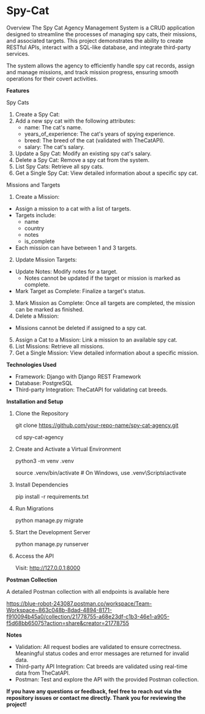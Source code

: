 # Spy-Cat

Overview
The Spy Cat Agency Management System is a CRUD application designed to streamline the processes of managing spy cats, their missions, and associated targets. This project demonstrates the ability to create RESTful APIs, interact with a SQL-like database, and integrate third-party services.

The system allows the agency to efficiently handle spy cat records, assign and manage missions, and track mission progress, ensuring smooth operations for their covert activities.

<b>Features</b><p>
Spy Cats<p>
1. Create a Spy Cat: 
2. Add a new spy cat with the following attributes:
   - name: The cat's name.
   - years_of_experience: The cat's years of spying experience.
   - breed: The breed of the cat (validated with TheCatAPI).
   - salary: The cat's salary.
3. Update a Spy Cat: Modify an existing spy cat's salary.
4. Delete a Spy Cat: Remove a spy cat from the system.
5. List Spy Cats: Retrieve all spy cats.
6. Get a Single Spy Cat: View detailed information about a specific spy cat.<p>

Missions and Targets<p>
1. Create a Mission:
- Assign a mission to a cat with a list of targets.
- Targets include:
   - name
   - country
   - notes
   - is_complete
- Each mission can have between 1 and 3 targets.
2. Update Mission Targets:
- Update Notes: Modify notes for a target.
  - Notes cannot be updated if the target or mission is marked as complete.
- Mark Target as Complete: Finalize a target's status.
3. Mark Mission as Complete: Once all targets are completed, the mission can be marked as finished.
4. Delete a Mission:
- Missions cannot be deleted if assigned to a spy cat.
5. Assign a Cat to a Mission: Link a mission to an available spy cat.
6. List Missions: Retrieve all missions.
7. Get a Single Mission: View detailed information about a specific mission.


<b>Technologies Used</b><p>
- Framework: Django with Django REST Framework
- Database: PostgreSQL
- Third-party Integration: TheCatAPI for validating cat breeds.


<b>Installation and Setup</b><p>
1. Clone the Repository<p>
git clone https://github.com/your-repo-name/spy-cat-agency.git<p>
cd spy-cat-agency<p>

2. Create and Activate a Virtual Environment<p>

   python3 -m venv .venv<p>
   source .venv/bin/activate  # On Windows, use .venv\Scripts\activate<p>

3. Install Dependencies<p>
pip install -r requirements.txt

4. Run Migrations<p>
python manage.py migrate
5. Start the Development Server<p>
python manage.py runserver<p>
6. Access the API<p>
Visit: http://127.0.0.1:8000

<b>Postman Collection</b><p>
A detailed Postman collection with all endpoints is available here<p>
<a>https://blue-robot-243087.postman.co/workspace/Team-Workspace~863c048b-8dad-4894-8171-f910094b45a0/collection/21778755-a68e23df-c1b3-46e1-a905-f5d68bb65075?action=share&creator=21778755</a>

<b>Notes</b><p>
- Validation: All request bodies are validated to ensure correctness. Meaningful status codes and error messages are returned for invalid data.
- Third-party API Integration: Cat breeds are validated using real-time data from TheCatAPI.
- Postman: Test and explore the API with the provided Postman collection.


<b>If you have any questions or feedback, feel free to reach out via the repository issues or contact me directly. Thank you for reviewing the project!</b><p>